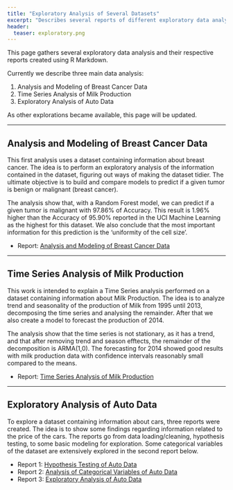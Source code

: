 ```yaml
---
title: "Exploratory Analysis of Several Datasets"
excerpt: "Describes several reports of different exploratory data analysis."
header:
  teaser: exploratory.png
---
```


This page gathers several exploratory data analysis and their respective reports created using R Markdown.

Currently we describe three main data analysis:

1. Analysis and Modeling of Breast Cancer Data
2. Time Series Analysis of Milk Production
3. Exploratory Analysis of Auto Data

As other explorations became available, this page will be updated.

---

## Analysis and Modeling of Breast Cancer Data

This first analysis uses a dataset containing information about breast cancer. The idea is to perform an exploratory analysis of the information contained in the dataset, figuring out ways of making the dataset tidier. The ultimate objective is to build and compare models to predict if a given tumor is benign or malignant (breast cancer).

The analysis show that, with a Random Forest model, we can predict if a given tumor is malignant with 97.86% of Accuracy. This result is 1.96% higher than the Accuracy of 95.90% reported in the UCI Machine Learning as the highest for this dataset. We also conclude that the most important information for this prediction is the ‘uniformity of the cell size’.

* Report: <a href="http://rpubs.com/ricardosc/breast-cancer" target='_blank' class="btn btn--info btn--small">Analysis and Modeling of Breast Cancer Data</a>

---

## Time Series Analysis of Milk Production

This work is intended to explain a Time Series analysis performed on a dataset containing information about Milk Production. The idea is to analyze trend and seasonality of the production of Milk from 1995 until 2013, decomposing the time series and analysing the remainder. After that we also create a model to forecast the production of 2014.

The analysis show that the time series is not stationary, as it has a trend, and that after removing trend and season efftects, the remainder of the decomposition is ARMA(1,0). The forecasting for 2014 showed good results with milk production data with confidence intervals reasonably small compared to the means.

* Report: <a href="http://rpubs.com/ricardosc/milk-timeseries" target='_blank' class="btn btn--info btn--small">Time Series Analysis of Milk Production</a>

---

## Exploratory Analysis of Auto Data

To explore a dataset containing information about cars, three reports were created. The idea is to show some findings regarding information related to the price of the cars. The reports go from data loading/cleaning, hypothesis testing, to some basic modeling for exploration. Some categorical variables of the dataset are extensively explored in the second report below.

* Report 1: <a href="http://rpubs.com/ricardosc/auto-hypothesis-testing" target='_blank' class="btn btn--info btn--small">Hypothesis Testing of Auto Data</a>
* Report 2: <a href="http://rpubs.com/ricardosc/auto-categorical-variables" target='_blank' class="btn btn--info btn--small">Analysis of Categorical Variables of Auto Data</a>
* Report 3: <a href="http://rpubs.com/ricardosc/auto-exploration" target='_blank' class="btn btn--info btn--small">Exploratory Analysis of Auto Data</a>

